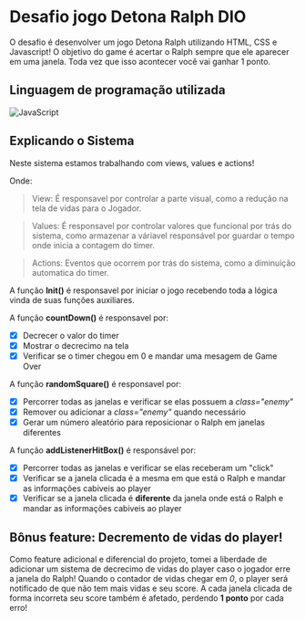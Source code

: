 # Desafio jogo Detona Ralph DIO

O desafio é desenvolver um jogo Detona Ralph utilizando
HTML, CSS e Javascript! O objetivo do game é acertar o Ralph sempre que ele aparecer
em uma janela. Toda vez que isso acontecer você vai ganhar 1 ponto.

## Linguagem de programação utilizada

![JavaScript](https://img.shields.io/badge/JavaScript-F7DF1E?style=for-the-badge&logo=javascript&logoColor=black)

## Explicando o Sistema

Neste sistema estamos trabalhando com views, values e actions!

Onde:

> View: É responsavel por controlar a parte visual, como a redução na tela de vidas para o Jogador.

> Values: É responsavel por controlar valores que funcional por trás do sistema, como armazenar a váriavel responsável por guardar o tempo onde inicia a contagem do timer.

> Actions: Eventos que ocorrem por trás do sistema, como a diminuição automatica do timer.

A função **Init()** é responsavel por iniciar o jogo recebendo toda a lógica vinda de suas funções auxiliares.

A função **countDown()** é responsavel por:

- [x] Decrecer o valor do timer
- [x] Mostrar o decrecimo na tela
- [x] Verificar se o timer chegou em 0 e mandar uma mesagem de Game Over

A função **randomSquare()** é responsavel por:

- [x] Percorrer todas as janelas e verificar se elas possuem a _class="enemy"_
- [x] Remover ou adicionar a _class="enemy"_ quando necessário
- [x] Gerar um número aleatório para reposicionar o Ralph em janelas diferentes

A função **addListenerHitBox()** é responsável por:

- [x] Percorrer todas as janelas e verificar se elas receberam um "click"
- [x] Verificar se a janela clicada é a mesma em que está o Ralph e mandar as informações cabiveis ao player
- [x] Verificar se a janela clicada é **diferente** da janela onde está o Ralph e mandar as informações cabiveis ao player

## Bônus feature: Decremento de vidas do player!

Como feature adicional e diferencial do projeto, tomei a liberdade de adicionar um sistema de
decrecimo de vidas do player caso o jogador erre a janela do Ralph! Quando o contador de vidas
chegar em _0_, o player será notificado de que não tem mais vidas e seu score. A cada janela clicada de forma
incorreta seu score também é afetado, perdendo **1 ponto** por cada erro!
